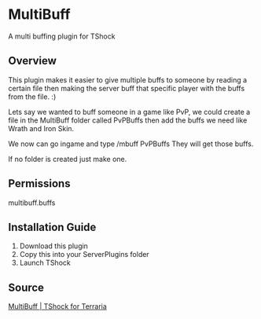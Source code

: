 # MultiBuff
A multi buffing plugin for TShock

## Overview
This plugin makes it easier to give multiple buffs to someone by reading a certain file then making the server buff that specific player with the buffs from the file. :)

Lets say we wanted to buff someone in a game like PvP, we could create a file in the MultiBuff folder called PvPBuffs then add the buffs we need like Wrath and Iron Skin.

We now can go ingame and type /mbuff <playername> PvPBuffs
They will get those buffs.

If no folder is created just make one.

## Permissions
multibuff.buffs

## Installation Guide
1. Download this plugin
2. Copy this into your ServerPlugins folder
3. Launch TShock

## Source
[MultiBuff | TShock for Terraria](https://tshock.co/xf/index.php?resources/multibuff.203/)
